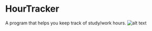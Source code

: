 # HourTracker
A program that helps you keep track of study/work hours.
![alt text](https://ibb.co/vBwCQvq)

